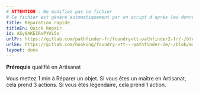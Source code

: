 ```yaml
---
# ATTENTION : Ne modifiez pas ce fichier
# Ce fichier est généré automatiquement par un script d'après les données du module Foundry VTT officiel et de sa traduction
title: Réparation rapide
titleEn: Quick Repair
id: ASy9AKEIRxPYUi5o
urlFr: https://gitlab.com/pathfinder-fr/foundryvtt-pathfinder2-fr/-/blob/master/data/feats/ASy9AKEIRxPYUi5o.htm
urlEn: https://gitlab.com/hooking/foundry-vtt---pathfinder-2e/-/blob/master/packs/data/feats.db/quick-repair.json
layout: dons
---
```

**Prérequis** qualifié en Artisanat

Vous mettez 1 min à Réparer un objet. Si vous êtes un maître en Artisanat, cela prend 3 actions. Si vous êtes légendaire, cela prend 1 action.
